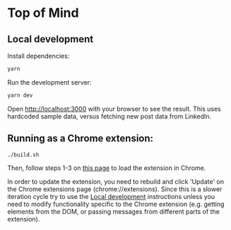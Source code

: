 # Top of Mind
## Local development

Install dependencies:

```bash
yarn
```

Run the development server:

```bash
yarn dev
```

Open [http://localhost:3000](http://localhost:3000) with your browser to see the result. This uses hardcoded sample
data, versus fetching new post data from LinkedIn.

## Running as a Chrome extension:

```bash
./build.sh
```

Then, follow steps 1-3 on [this page](https://developer.chrome.com/docs/extensions/mv3/getstarted/#manifest) to load the
extension in Chrome.

In order to update the extension, you need to rebuild and click 'Update' on the Chrome extensions page
(chrome://extensions). Since this is a slower iteration cycle try to use the [Local development](#local-development)
instructions unless you need to modify functionality specific to the Chrome extension (e.g. getting elements from the
DOM, or passing messages from different parts of the extension).
